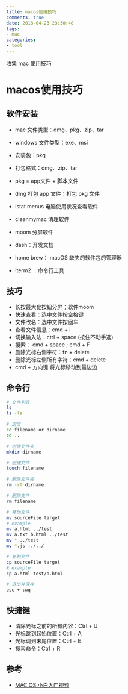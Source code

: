```yaml
---
title: macos使用技巧
comments: true
date: 2018-04-23 23:30:40
tags:
- mac
categories:
- tool
---
```


收集 mac 使用技巧
<!-- more -->

# macos使用技巧

## 软件安装

- mac 文件类型：dmg、pkg、zip、tar
- windows 文件类型：exe、msi
- 安装包：pkg
- 打包格式：dmg、zip、tar
- pkg = app文件 + 脚本文件
- dmg 打包 app 文件；打包 pkg 文件

- istat menus 电脑使用状况查看软件
- cleanmymac 清理软件
- moom 分屏软件

- dash：开发文档
- home brew： macOS 缺失的软件包的管理器
- iterm2 ：命令行工具

## 技巧

- 长按最大化按钮分屏；软件moom
- 快速查看：选中文件按空格键
- 文件改名：选中文件按回车
- 查看文件信息：cmd + i
- 切换输入法：ctrl + space (按住不动手选)
- 搜索： cmd + space ; cmd + F
- 删除光标右侧字符：fn + delete
- 删除光标左侧所有字符：cmd + delete
- cmd + 方向键 将光标移动到最边边

## 命令行

```bash
# 文件列表
ls
ls -la

# 定位
cd filename or dirname
cd ..

# 创建文件夹
mkdir dirname

# 创建文件
touch filename

# 删除文件夹
rm -rf dirname

# 删除文件
rm filename

# 移动文件
mv sourceFile target
# example
mv a.html ../test
mv a.txt b.html ../test
mv * ../test
mv *.js ../../

# 复制文件
cp sourceFile target
# example
cp a.html test/a.html

# 退出并保存
esc + :wq
```

## 快捷键

- 清除光标之前的所有内容：Ctrl + U
- 光标跳到起始位置：Ctrl + A
- 光标调到末尾位置：Ctrl + E
- 搜索命令：Ctrl + R

## 参考

- [MAC OS 小白入门视频](https://www.youtube.com/watch?v=pMmuk9bthUE)
